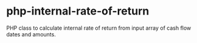 # php-internal-rate-of-return
PHP class to calculate internal rate of return from input array of cash flow dates and amounts.
